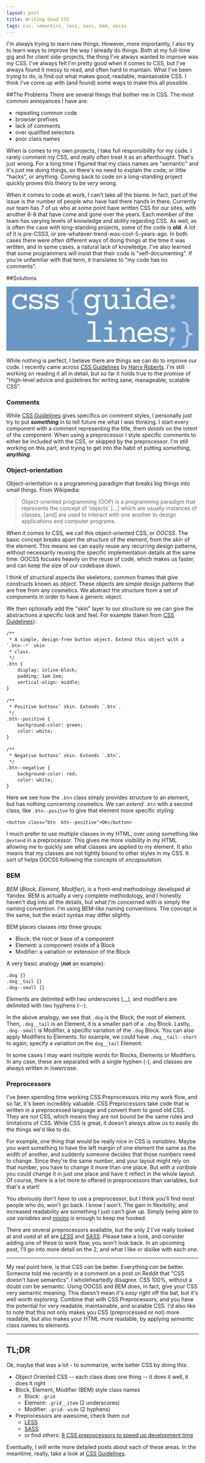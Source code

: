 ```yaml
---
layout: post
title: Writing Good CSS
tags: css, semantics, less, sass, bem, oocss
---
```


I'm always trying to learn new things. However, more importantly, I also try to learn ways to *improve* the way I already do things. Both at my full-time gig and for client side-projects, the thing I've always wanted to improve was my CSS. I've always felt I'm pretty good when it comes to CSS, but I've always found it messy to read, and often hard to maintain. What I've been trying to do, is find out what makes good, readable, maintainable CSS. I think I've come up with (and found) some ways to make this all possible.

##The Problems
There are several things that bother me in CSS. The most common annoyances I have are:

- repeating common code
- browser prefixes
- lack of comments
- over qualified selectors
- poor class names

When is comes to my own projects, I take full responsibility for my code. I rarely comment my CSS, and really often treat it as an afterthought. That's just wrong. For a long time I figured that my class names are "semantic" and it's just me doing things, so there's no need to explain the code, or little "hacks", or anything. Coming back to code on a long-standing project quickly proves this theory to be *very* wrong.

When it comes to code at work, I can't take all the blame. In fact, part of the issue is the number of people who have had there hands in there. Currently our team has 7 of us who at some point have written CSS for our sites, with another 6-8 that have come and gone over the years. Each member of the team has varying levels of knowledge and ability regarding CSS. As well, as is often the case with long-standing projects, some of the code is **old**. A lot of it is pre-CSS3, or pre-whatever-trend-was-cool-5-years-ago. In both cases there were often different ways of doing things at the time it was written, and in some cases, a natural lack of knowledge. I've also learned that some programmers will insist that their code is "self-documenting". If you're unfamiliar with that term, it translates to "my code has no comments".

##Solutions
<p class="text-center">
<img src="/content/images/blog/2014/Sep/css-guidelines.png" alt="CSS Guidelines" class="post__img"> 
</p>

While nothing is perfect, I believe there are things we can do to improve our code. I recently came across <a href="http://cssguidelin.es"  target="_blank">CSS Guidelines</a> by <a href="https://twitter.com/csswizardry" target="_blank">Harry Roberts</a>. I'm still working on reading it all in detail, but so far it holds true to the promise of "High-level advice and guidelines for writing sane, manageable, scalable CSS".

### Comments
While <a href="http://cssguidelin.es"  target="_blank">CSS Guidelines</a> gives specifics on comment styles, I personally just try to put ***something*** in to tell future me what I was thinking. I start every component with a comment representing the title, them *details* on the intent of the component. When using a preprocessor I style specific comments to either be included with the CSS, or skipped by the preprocessor. I'm still working on this part, and trying to get into the habit of putting *something*, ***anything***.

### Object-orientation
Object-orientation is a programming paradigm that breaks big things into small things. From Wikipedia:

>Object-oriented programming (OOP) is a programming paradigm that represents the concept of ‘objects’ […] which are usually instances of classes, [and] are used to interact with one another to design applications and computer programs.

When it comes to CSS, we call this object-oriented CSS, or *OOCSS*. The basic concept breaks apart the *structure* of the element, from the *skin* of the element. This means we can easily reuse any recurring design patterns, without necessarily reusing the specific implementation details at the same time. OOCSS focuses heavily on the reuse of code, which makes us faster, and can keep the size of our codebase down.

I think of structural aspects like skeletons; common frames that give constructs known as *object*. These objects are simple design patterns that are free from any cosmetics. We abstract the structure from a set of components in order to have a generic object.

We then optionally add the "skin" layer to our structure so we can give the abstractions a specific look and feel. For example (taken from <a href="http://cssguidelin.es"  target="_blank">CSS Guidelines</a>):

    /**
     * A simple, design-free button object. Extend this object with a `.btn--*` skin
     * class.
     */
    .btn {
        display: inline-block;
        padding: 1em 2em;
        vertical-align: middle;
    }

    /**
     * Positive buttons’ skin. Extends `.btn`.
     */
    .btn--positive {
        background-color: green;
        color: white;
    }

    /**
     * Negative buttons’ skin. Extends `.btn`.
     */
    .btn--negative {
        background-color: red;
        color: white;
    }

Here we see how the `.btn` class simply provides structure to an element, but has nothing concerning cosmetics. We can *extend* `.btn` with a second class, like `.btn--positve` to give that element more specific styling:

    <button class="btn  btn--positive">OK</button>

I much prefer to use multiple classes in my HTML, over using something like `@extend` in a preprocessor. This gives me more visibility in my HTML allowing me to quickly see what classes are applied to my element. It also means that my classes are not tightly bound to other styles in my CSS. It sort of helps OOCSS following the concepts of *encapsulation*.

### BEM
*BEM* (*Block, Element, Modifier*), is a front-end methodology developed at Yandex. BEM is actually a very complete methodology, and I honestly haven't dug into all the details, but what I'm concerned with is simply the naming convention. I'm using BEM-*like* naming conventions. The concept is the same, but the exact syntax may differ slightly.

BEM places classes into three groups:
- Block: the root or base of a component
- Element: a component inside of a Block
- Modifier: a variation or extension of the Block

A very basic analogy (**not** an example):

    .dog {}
    .dog__tail {}
    .dog--small {}

Elements are delimited with two underscores (__), and modifiers are delimited with two hyphens (--).

In the above analogy, we see that `.dog` is the Block, the root of element. Then, `.dog__tail` is an Element, it is a smaller part of a `.dog` Block. Lastly, `.dog--small` is Modifier, a specific variation of the `.dog` Block. You can also apply Modifiers to Elements. for example, we could have `.dog__tail--short` to again, specify a variation on the `dog__tail` Element.

In some cases I may want multiple words for Blocks, Elements or Modifiers. In any case, these are separated with a single hyphen (-), and classes are always written in *lowercase*.

### Preprocessors
I've been spending time working CSS Preprocessors into my work flow, and so far, it's been incredibly valuable. CSS Preprocessors take code that is written in a preprocessed language and convert them to good old CSS. They are *not* CSS, which means they are not bound be the same rules and limitations of CSS. While CSS is great, it doesn't always allow us to easily do the things we'd like to do.

For example, one thing that would be really nice in CSS is *variables*. Maybe you want something to have the left margin of one element the same as the width of another, and suddenly someone decides that those numbers need to change. Since they're the same number, and your layout might rely on that number, you have to change it more than one place. But with a *varibale* you could change it in just *one* place and have it reflect in the whole layout. Of course, there is a lot more to offered in preprocessors than variables, but that's a start!

You obviously don't *have* to use a preprocessor, but I think you'll find most people who do, won't go back. I know I won't. The gain in flexibility, and increased readability are something I just can't give up. Simply being able to use *variables* and *[mixins](/blog/2014/04/14/css-transitions/)* is enough to keep me hooked.

There are several preprocessors available, but the only 2 I've really looked at and used at all are *[LESS](http://lesscss.org)* and *[SASS](http://sass-lang.com/)*. Please take a look, and consider adding one of these to work flow, you won't look back. In an upcoming post, I'll go into more detail on the 2, and what I like or dislike with each one.

---

My real point here, is that CSS *can* be better. Everything *can* be better. Someone told me recently in a comment on a post on Reddit that "CSS doesn't have semantics". I wholeheartedly disagree. CSS 100%, without a doubt *can* be semantic. Using OOCSS and BEM does, in fact, give your CSS very semantic meaning. This doesn't mean it's *easy* right off the bat, but it's well worth exploring. Combine that with CSS Preprocessors, and you have the potential for very readable, maintainable, and scalable CSS. I'd also like to note that this not only makes you CSS (preprocessed or not) more readable, but also makes your HTML more readable, by applying *semantic* class names to elements.

---

## TL;DR
Ok, maybe that was a lot - to summarize, write better CSS by doing this:

- Object Oriented CSS
  -- each class does one thing
  -- it does it well, it does it right
- Block, Element, Modifier (BEM) style class names
  * Block: `.grid`
  * Element: `.grid__item` (2 underscores)
  * Modifier: `.grid--wide` (2 hyphens)
- Preprocessors are awesome, check them out
  * [LESS](http://lesscss.org)
  * [SASS](http://sass-lang.com/)
  * or find others: [8 CSS preprocessors to speed up development time](http://www.catswhocode.com/blog/8-css-preprocessors-to-speed-up-development-time)

Eventually, I will write more detailed posts about each of these areas. In the meantime, really, take a look at <a href="http://cssguidelin.es"  target="_blank">CSS Guidelines</a>.
